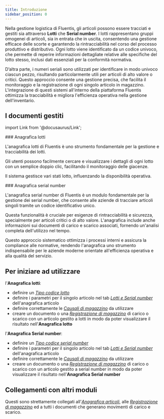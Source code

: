 ```yaml
---
title: Introduzione
sidebar_position: 0
---
```


Nella gestione logistica di Fluentis, gli articoli possono essere tracciati e gestiti sia attraverso **Lotti** che **Serial number**. I lotti rappresentano gruppi omogenei di articoli, sia in entrata che in uscita, consentendo una gestione efficace delle scorte e garantendo la rintracciabilità nel corso del processo produttivo e distributivo. Ogni lotto viene identificato da un codice univoco, che permette di reperire informazioni dettagliate relative alle specifiche del lotto stesso, inclusi dati essenziali per la conformità normativa.

D’altra parte, i numeri seriali sono utilizzati per identificare in modo univoco ciascun pezzo, risultando particolarmente utili per articoli di alto valore o critici. Questo approccio consente una gestione precisa, che facilita il monitoraggio e la registrazione di ogni singolo articolo in magazzino. L'integrazione di questi sistemi all'interno della piattaforma Fluentis ottimizza la tracciabilità e migliora l'efficienza operativa nella gestione dell'inventario.         

## I documenti gestiti

import Link from '@docusaurus/Link';

<div className="cardContainer">
    <div className="card">
###     <Link to="/docs/logistics/lots-serial-numbers/lots-register">Anagrafica lotti</Link>
        <p>L'anagrafica lotti di Fluentis è uno strumento fondamentale per la gestione e tracciabilità dei lotti.</p> 
        <p>Gli utenti possono facilmente cercare e visualizzare i dettagli di ogni lotto con un semplice doppio clic, facilitando il monitoraggio delle giacenze.</p> 
        <p>Il sistema gestisce vari stati lotto, influenzando la disponibilità operativa.</p>
    </div>
</div>

<div className="cardContainer">
    <div className="card">
###     <Link to="/docs/logistics/lots-serial-numbers/serial-number-register">Anagrafica serial number</Link>
        <p>L'anagrafica serial number di Fluentis è un modulo fondamentale per la gestione dei serial number, che consente alle aziende di tracciare articoli singoli tramite un codice identificativo unico.</p> 
        <p>Questa funzionalità è cruciale per esigenze di rintracciabilità e sicurezza, specialmente per articoli critici o di alto valore. L'anagrafica include anche informazioni sui documenti di carico e scarico associati, fornendo un'analisi completa dell'utilizzo nel tempo.</p> 
        <p>Questo approccio sistematico ottimizza i processi interni e assicura la compliance alle normative, rendendo l'anagrafica uno strumento indispensabile per le aziende moderne orientate all'efficienza operativa e alla qualità del servizio.</p>
    </div>
</div>

## Per iniziare ad utilizzare   

l'**Anagrafica lotti**:
- definire un [*Tipo codice lotto*](/docs/configurations/tables/logistics/lot-codes-types)      
- definire i parametri per il singolo articolo nel tab [*Lotti e Serial number*](/docs/erp-home/registers/items/create-new-item) dell'anagrafica articolo        
- definire correttamente le [*Causali di magazzino*](/docs/configurations/tables/logistics/warehouse-templates) da utilizzare
- creare un documento o una [*Registrazione di magazzino*](/docs/logistics/warehouse/stock-records/record) di carico o scarico con un articolo gestito a lotti in modo da poter visualizzare il risultato nell'**Anagrafica lotto**

l'**Anagrafica Serial number**:
- definire un [*Tipo codice serial number*](/docs/configurations/tables/logistics/serial-numbers-code-type)      
- definire i parametri per il singolo articolo nel tab [*Lotti e Serial number*](/docs/erp-home/registers/items/create-new-item) dell'anagrafica articolo        
- definire correttamente le [*Causali di magazzino*](/docs/configurations/tables/logistics/warehouse-templates) da utilizzare
- creare un documento o una [*Registrazione di magazzino*](/docs/logistics/warehouse/stock-records/record) di carico o scarico con un articolo gestito a serial number in modo da poter visualizzare il risultato nell'**Anagrafica Serial number**

## Collegamenti con altri moduli
Questi sono strettamente collegati all'[*Anagrafica articoli*](/docs/erp-home/registers/items/create-new-item), alle [*Registrazione di magazzino*](/docs/logistics/warehouse/stock-records/record) ed a tutti i documenti che generano movimenti di carico e scarico.   
